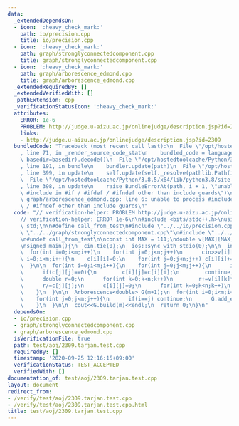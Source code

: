 ```yaml
---
data:
  _extendedDependsOn:
  - icon: ':heavy_check_mark:'
    path: io/precision.cpp
    title: io/precision.cpp
  - icon: ':heavy_check_mark:'
    path: graph/stronglyconnectedcomponent.cpp
    title: graph/stronglyconnectedcomponent.cpp
  - icon: ':heavy_check_mark:'
    path: graph/arborescence_edmond.cpp
    title: graph/arborescence_edmond.cpp
  _extendedRequiredBy: []
  _extendedVerifiedWith: []
  _pathExtension: cpp
  _verificationStatusIcon: ':heavy_check_mark:'
  attributes:
    ERROR: 1e-6
    PROBLEM: http://judge.u-aizu.ac.jp/onlinejudge/description.jsp?id=2309
    links:
    - http://judge.u-aizu.ac.jp/onlinejudge/description.jsp?id=2309
  bundledCode: "Traceback (most recent call last):\n  File \"/opt/hostedtoolcache/Python/3.8.5/x64/lib/python3.8/site-packages/onlinejudge_verify/documentation/build.py\"\
    , line 71, in _render_source_code_stat\n    bundled_code = language.bundle(stat.path,\
    \ basedir=basedir).decode()\n  File \"/opt/hostedtoolcache/Python/3.8.5/x64/lib/python3.8/site-packages/onlinejudge_verify/languages/cplusplus.py\"\
    , line 191, in bundle\n    bundler.update(path)\n  File \"/opt/hostedtoolcache/Python/3.8.5/x64/lib/python3.8/site-packages/onlinejudge_verify/languages/cplusplus_bundle.py\"\
    , line 399, in update\n    self.update(self._resolve(pathlib.Path(included), included_from=path))\n\
    \  File \"/opt/hostedtoolcache/Python/3.8.5/x64/lib/python3.8/site-packages/onlinejudge_verify/languages/cplusplus_bundle.py\"\
    , line 398, in update\n    raise BundleErrorAt(path, i + 1, \"unable to process\
    \ #include in #if / #ifdef / #ifndef other than include guards\")\nonlinejudge_verify.languages.cplusplus_bundle.BundleErrorAt:\
    \ graph/arborescence_edmond.cpp: line 6: unable to process #include in #if / #ifdef\
    \ / #ifndef other than include guards\n"
  code: "// verification-helper: PROBLEM http://judge.u-aizu.ac.jp/onlinejudge/description.jsp?id=2309\n\
    // verification-helper: ERROR 1e-6\n\n#include <bits/stdc++.h>\nusing namespace\
    \ std;\n\n#define call_from_test\n#include \"../../io/precision.cpp\"\n#include\
    \ \"../../graph/stronglyconnectedcomponent.cpp\"\n#include \"../../graph/arborescence_edmond.cpp\"\
    \n#undef call_from_test\n\nconst int MAX = 111;\ndouble v[MAX][MAX];\ndouble c[MAX][MAX];\n\
    \nsigned main(){\n  cin.tie(0);\n  ios::sync_with_stdio(0);\n\n  int n,m;\n  cin>>n>>m;\n\
    \  for(int i=0;i<m;i++)\n    for(int j=0;j<n;j++)\n      cin>>v[i][j];\n\n  for(int\
    \ i=0;i<m;i++){\n    c[i][i]=0;\n    for(int j=0;j<n;j++) c[i][i]+=v[i][j]*v[i][j];\n\
    \  }\n\n  for(int i=0;i<m;i++){\n    for(int j=0;j<m;j++){\n      if(i==j) continue;\n\
    \      if(c[j][j]==0){\n        c[i][j]=c[i][i];\n        continue;\n      }\n\
    \      double r=0;\n      for(int k=0;k<n;k++)\n        r+=v[i][k]*v[j][k];\n\
    \      r/=c[j][j];\n      c[i][j]=0;\n      for(int k=0;k<n;k++)\n        c[i][j]+=(v[i][k]-r*v[j][k])*(v[i][k]-r*v[j][k]);\n\
    \    }\n  }\n\n  Arborescence<double> G(m+1);\n  for(int i=0;i<m;i++){\n    G.add_edge(m,i,c[i][i]);\n\
    \    for(int j=0;j<m;j++){\n      if(i==j) continue;\n      G.add_edge(j,i,c[i][j]);\n\
    \    }\n  }\n\n  cout<<G.build(m)<<endl;\n  return 0;\n}\n"
  dependsOn:
  - io/precision.cpp
  - graph/stronglyconnectedcomponent.cpp
  - graph/arborescence_edmond.cpp
  isVerificationFile: true
  path: test/aoj/2309.tarjan.test.cpp
  requiredBy: []
  timestamp: '2020-09-25 12:16:15+09:00'
  verificationStatus: TEST_ACCEPTED
  verifiedWith: []
documentation_of: test/aoj/2309.tarjan.test.cpp
layout: document
redirect_from:
- /verify/test/aoj/2309.tarjan.test.cpp
- /verify/test/aoj/2309.tarjan.test.cpp.html
title: test/aoj/2309.tarjan.test.cpp
---
```

